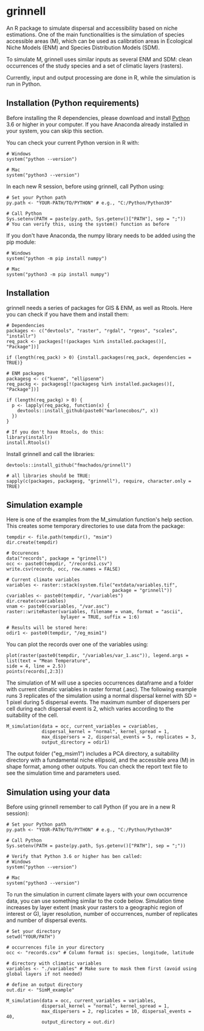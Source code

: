 # grinnell
An R package to simulate dispersal and accessibility based on niche estimations. One of the main functionalities is the simulation of species accessible areas (M), which can be used as calibration areas in Ecological Niche Models (ENM) and Species Distribution Models (SDM).

To simulate M, grinnell uses similar inputs as several ENM and SDM: clean occurrences of the study species and a set of climatic layers (rasters).

Currently, input and output processing are done in R, while the simulation is run in Python.

## Installation (Python requirements)
Before installing the R dependencies, please download and install [Python](https://www.python.org/downloads/) 3.6 or higher in your computer. If you have Anaconda already installed in your system, you can skip this section.

You can check your current Python version in R with:
```
# Windows
system("python --version")

# Mac
system("python3 --version")
```
In each new R session, before using grinnell, call Python using:
```
# Set your Python path
py.path <- "YOUR-PATH/TO/PYTHON" # e.g., "C:/Python/Python39"

# Call Python
Sys.setenv(PATH = paste(py.path, Sys.getenv()["PATH"], sep = ";"))
# You can verify this, using the system() function as before
```
If you don't have Anaconda, the numpy library needs to be added using the pip module:
```
# Windows
system("python -m pip install numpy")

# Mac
system("python3 -m pip install numpy")
```

## Installation
grinnell needs a series of packages for GIS & ENM, as well as Rtools. Here you can check if you have them and install them:
```
# Dependencies
packages <- c("devtools", "raster", "rgdal", "rgeos", "scales", "installr")
req_pack <- packages[!(packages %in% installed.packages()[, "Package"])]

if (length(req_pack) > 0) {install.packages(req_pack, dependencies = TRUE)}

# ENM packages
packagesg <- c("kuenm", "ellipsenm") 
req_packg <- packagesg[!(packagesg %in% installed.packages()[, "Package"])]

if (length(req_packg) > 0) {
  p <- lapply(req_packg, function(x) {
    devtools::install_github(paste0("marlonecobos/", x))
  })
}

# If you don't have Rtools, do this:
library(installr)
install.Rtools()
```
Install grinnell and call the libraries:
```
devtools::install_github("fmachados/grinnell")

# all libraries should be TRUE:
sapply(c(packages, packagesg, "grinnell"), require, character.only = TRUE)
```

## Simulation example
Here is one of the examples from the M_simulation function's help section. This creates some temporary directories to use data from the package:
```
tempdir <- file.path(tempdir(), "msim")
dir.create(tempdir)

# Occurences
data("records", package = "grinnell")
occ <- paste0(tempdir, "/records1.csv")
write.csv(records, occ, row.names = FALSE)

# Current climate variables
variables <- raster::stack(system.file("extdata/variables.tif",
                                       package = "grinnell"))
cvariables <- paste0(tempdir, "/variables") 
dir.create(cvariables)
vnam <- paste0(cvariables, "/var.asc")
raster::writeRaster(variables, filename = vnam, format = "ascii",
                    bylayer = TRUE, suffix = 1:6)

# Results will be stored here:
odir1 <- paste0(tempdir, "/eg_msim1")
```
You can plot the records over one of the variables using:
```
plot(raster(paste0(tempdir, "/variables/var_1.asc")), legend.args = list(text = "Mean Temperature",
side = 4, line = 2.5))
points(records[,2:3])
```
The simulation of M will use a species occurrences dataframe and a folder with current climatic variables in raster format (.asc). The following example runs 3 replicates of the simulation using a normal dispersal kernel with SD = 1 pixel during 5 dispersal events. The maximum number of dispersers per cell during each dispersal event is 2, which varies according to the suitability of the cell.
```
M_simulation(data = occ, current_variables = cvariables,
             dispersal_kernel = "normal", kernel_spread = 1,
             max_dispersers = 2, dispersal_events = 5, replicates = 3,
             output_directory = odir1)
```
The output folder ("eg_msim1") includes a PCA directory, a suitability directory with a fundamental niche ellipsoid, and the accessible area (M) in shape format, among other outputs. You can check the report text file to see the simulation time and parameters used.

## Simulation using your data
Before using grinnell remember to call Python (if you are in a new R session):
```
# Set your Python path
py.path <- "YOUR-PATH/TO/PYTHON" # e.g., "C:/Python/Python39"

# Call Python
Sys.setenv(PATH = paste(py.path, Sys.getenv()["PATH"], sep = ";"))

# Verify that Python 3.6 or higher has ben called:
# Windows
system("python --version")

# Mac
system("python3 --version")
```
To run the simulation in current climate layers with your own occurrence data, you can use something similar to the code below. Simulation time increases by layer extent (mask your rasters to a geographic region of interest or G), layer resolution, number of occurrences, number of replicates and number of dispersal events.
```
# Set your directory
setwd("YOUR/PATH")

# occurrences file in your directory
occ <- "records.csv" # Column format is: species, longitude, latitude

# directory with climatic variables 
variables <- "./variables" # Make sure to mask them first (avoid using global layers if not needed)

# define an output directory
out.dir <- "SimM_example" 

M_simulation(data = occ, current_variables = variables,
             dispersal_kernel = "normal", kernel_spread = 1,
             max_dispersers = 2, replicates = 10, dispersal_events = 40,
             output_directory = out.dir)
```
